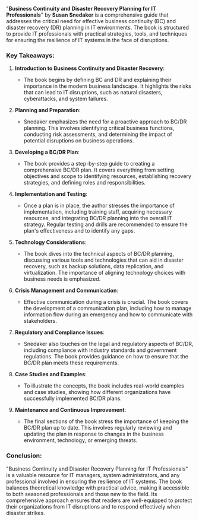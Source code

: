 "**Business Continuity and Disaster Recovery Planning for IT Professionals**" by **Susan Snedaker** is a comprehensive guide that addresses the critical need for effective business continuity (BC) and disaster recovery (DR) planning in IT environments. The book is structured to provide IT professionals with practical strategies, tools, and techniques for ensuring the resilience of IT systems in the face of disruptions.

### Key Takeaways:

1. **Introduction to Business Continuity and Disaster Recovery**:
   - The book begins by defining BC and DR and explaining their importance in the modern business landscape. It highlights the risks that can lead to IT disruptions, such as natural disasters, cyberattacks, and system failures.

2. **Planning and Preparation**:
   - Snedaker emphasizes the need for a proactive approach to BC/DR planning. This involves identifying critical business functions, conducting risk assessments, and determining the impact of potential disruptions on business operations.

3. **Developing a BC/DR Plan**:
   - The book provides a step-by-step guide to creating a comprehensive BC/DR plan. It covers everything from setting objectives and scope to identifying resources, establishing recovery strategies, and defining roles and responsibilities.

4. **Implementation and Testing**:
   - Once a plan is in place, the author stresses the importance of implementation, including training staff, acquiring necessary resources, and integrating BC/DR planning into the overall IT strategy. Regular testing and drills are recommended to ensure the plan's effectiveness and to identify any gaps.

5. **Technology Considerations**:
   - The book dives into the technical aspects of BC/DR planning, discussing various tools and technologies that can aid in disaster recovery, such as backup solutions, data replication, and virtualization. The importance of aligning technology choices with business needs is emphasized.

6. **Crisis Management and Communication**:
   - Effective communication during a crisis is crucial. The book covers the development of a communication plan, including how to manage information flow during an emergency and how to communicate with stakeholders.

7. **Regulatory and Compliance Issues**:
   - Snedaker also touches on the legal and regulatory aspects of BC/DR, including compliance with industry standards and government regulations. The book provides guidance on how to ensure that the BC/DR plan meets these requirements.

8. **Case Studies and Examples**:
   - To illustrate the concepts, the book includes real-world examples and case studies, showing how different organizations have successfully implemented BC/DR plans.

9. **Maintenance and Continuous Improvement**:
   - The final sections of the book stress the importance of keeping the BC/DR plan up to date. This involves regularly reviewing and updating the plan in response to changes in the business environment, technology, or emerging threats.

### Conclusion:
"Business Continuity and Disaster Recovery Planning for IT Professionals" is a valuable resource for IT managers, system administrators, and any professional involved in ensuring the resilience of IT systems. The book balances theoretical knowledge with practical advice, making it accessible to both seasoned professionals and those new to the field. Its comprehensive approach ensures that readers are well-equipped to protect their organizations from IT disruptions and to respond effectively when disaster strikes.